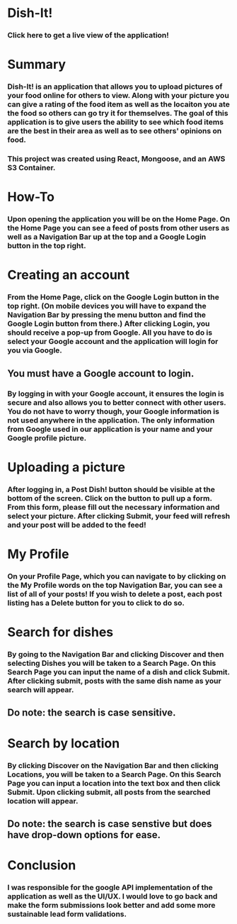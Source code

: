 # Dish-It!
### Click here to get a live view of the application!

# Summary
### Dish-It! is an application that allows you to upload pictures of your food online for others to view. Along with your picture you can give a rating of the food item as well as the locaiton you ate the food so others can go try it for themselves. The goal of this application is to give users the ability to see which food items are the best in their area as well as to see others' opinions on food.

### This project was created using React, Mongoose, and an AWS S3 Container.

# How-To
### Upon opening the application you will be on the Home Page. On the Home Page you can see a feed of posts from other users as well as a Navigation Bar up at the top and a Google Login button in the top right.

# Creating an account
### From the Home Page, click on the Google Login button in the top right. (On mobile devices you will have to expand the Navigation Bar by pressing the menu button and find the Google Login button from there.) After clicking Login, you should receive a pop-up from Google. All you have to do is select your Google account and the application will login for you via Google.

## You must have a Google account to login.

### By logging in with your Google account, it ensures the login is secure and also allows you to better connect with other users. You do not have to worry though, your Google information is not used anywhere in the application. The only information from Google used in our application is your name and your Google profile picture.

# Uploading a picture
### After logging in, a Post Dish! button should be visible at the bottom of the screen. Click on the button to pull up a form. From this form, please fill out the necessary information and select your picture. After clicking Submit, your feed will refresh and your post will be added to the feed!

# My Profile
### On your Profile Page, which you can navigate to by clicking on the My Profile words on the top Navigation Bar, you can see a list of all of your posts! If you wish to delete a post, each post listing has a Delete button for you to click to do so.

# Search for dishes
### By going to the Navigation Bar and clicking Discover and then selecting Dishes you will be taken to a Search Page. On this Search Page you can input the name of a dish and click Submit. After clicking submit, posts with the same dish name as your search will appear.

## Do note: the search is case sensitive.

# Search by location
### By clicking Discover on the Navigation Bar and then clicking Locations, you will be taken to a Search Page. On this Search Page you can input a location into the text box and then click Submit. Upon clicking submit, all posts from the searched location will appear.

## Do note: the search is case senstive but does have drop-down options for ease.

# Conclusion
### I was responsible for the google API implementation of the application as well as the UI/UX. I would love to go back and make the form submissions look better and add some more sustainable lead form validations. 


